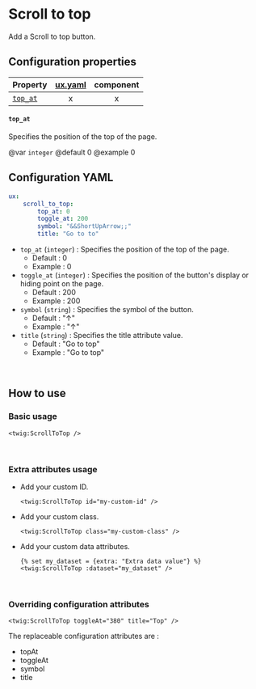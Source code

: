 # Scroll to top

Add a Scroll to top button.

## Configuration properties

| Property              | [ux.yaml](#configuration-yaml)    | component |
|-----------------------|:---------------------------------:|:---------:|
| [`top_at`](#top_at)   |x                                  |x          |


#### `top_at` 

Specifies the position of the top of the page.

@var `integer`
@default 0
@example 0


## Configuration YAML

```yaml
ux: 
    scroll_to_top: 
        top_at: 0
        toggle_at: 200
        symbol: "&&ShortUpArrow;;"
        title: "Go to to"
```

- `top_at` (`integer`) : Specifies the position of the top of the page.
    - Default : 0
    - Example : 0
- `toggle_at` (`integer`) : Specifies the position of the button's display or hiding point on the page.
    - Default : 200
    - Example : 200
- `symbol` (`string`) : Specifies the symbol of the button.
    - Default : "&ShortUpArrow;"
    - Example : "&ShortUpArrow;"
- `title` (`string`) : Specifies the title attribute value.
    - Default : "Go to top"
    - Example : "Go to top"
<br>

## How to use

### Basic usage

```twig 
<twig:ScrollToTop />
```
<br>

### Extra attributes usage

- Add your custom ID.
    ```twig 
    <twig:ScrollToTop id="my-custom-id" />
    ```

- Add your custom class.
    ```twig 
    <twig:ScrollToTop class="my-custom-class" />
    ```

- Add your custom data attributes.
    ```twig 
    {% set my_dataset = {extra: "Extra data value"} %}
    <twig:ScrollToTop :dataset="my_dataset" />
    ```
<br>

### Overriding configuration attributes

```twig 
<twig:ScrollToTop toggleAt="380" title="Top" />
```

The replaceable configuration attributes are :

- topAt
- toggleAt
- symbol
- title
